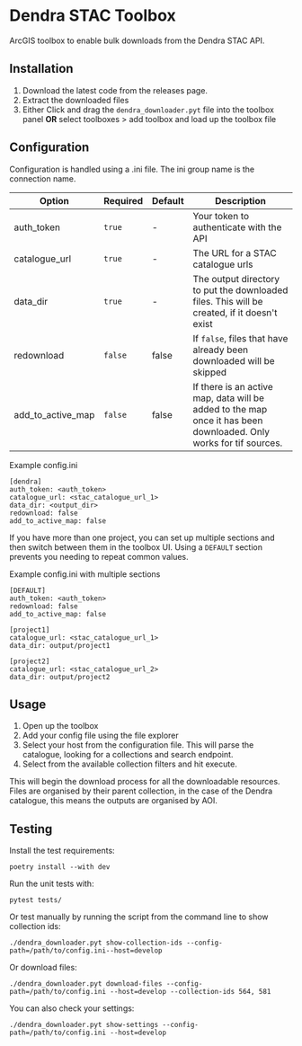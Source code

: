 # Dendra STAC Toolbox

ArcGIS toolbox to enable bulk downloads from the Dendra STAC API.

## Installation

1. Download the latest code from the releases page.
2. Extract the downloaded files
3. Either Click and drag the `dendra_downloader.pyt` file into the toolbox panel **OR** select toolboxes > add toolbox and load up the toolbox file

## Configuration

Configuration is handled using a .ini file.
The ini group name is the connection name.

| Option              | Required | Default | Description                                                                                                       |
|---------------------|----------|---------|-------------------------------------------------------------------------------------------------------------------|
| auth_token          | `true`   | -       | Your token to authenticate with the API                                                                           |
| catalogue_url      | `true`   | -       | The URL for a STAC catalogue urls                                                              |
| data_dir            | `true`   | -       | The output directory to put the downloaded files. This will be created, if it doesn't exist                       |
| redownload          | `false`  | false   | If `false`, files that have already been downloaded will be skipped                                               |
| add_to_active_map   | `false`  | false   | If there is an active map, data will be added to the map once it has been downloaded. Only works for tif sources. |


Example config.ini
```
[dendra]
auth_token: <auth_token>
catalogue_url: <stac_catalogue_url_1>
data_dir: <output_dir>
redownload: false
add_to_active_map: false
```

If you have more than one project, you can set up multiple sections and then switch between them in the toolbox UI.
Using a `DEFAULT` section prevents you needing to repeat common values.

Example config.ini with multiple sections
```
[DEFAULT]
auth_token: <auth_token>
redownload: false
add_to_active_map: false

[project1]
catalogue_url: <stac_catalogue_url_1>
data_dir: output/project1

[project2]
catalogue_url: <stac_catalogue_url_2>
data_dir: output/project2
```

## Usage

1. Open up the toolbox
2. Add your config file using the file explorer
3. Select your host from the configuration file. This will parse the catalogue, looking for a collections and search endpoint.
4. Select from the available collection filters and hit execute.

This will begin the download process for all the downloadable resources. Files are organised by their parent collection, in the case of the Dendra catalogue, 
this means the outputs are organised by AOI. 

## Testing

Install the test requirements:

```shell
poetry install --with dev
```

Run the unit tests with:

``` shell
pytest tests/
```

Or test manually by running the script from the command line to show collection ids:

``` shell
./dendra_downloader.pyt show-collection-ids --config-path=/path/to/config.ini--host=develop
```

Or download files:

``` shell
./dendra_downloader.pyt download-files --config-path=/path/to/config.ini --host=develop --collection-ids 564, 581
```

You can also check your settings:

``` shell
./dendra_downloader.pyt show-settings --config-path=/path/to/config.ini --host=develop
```
